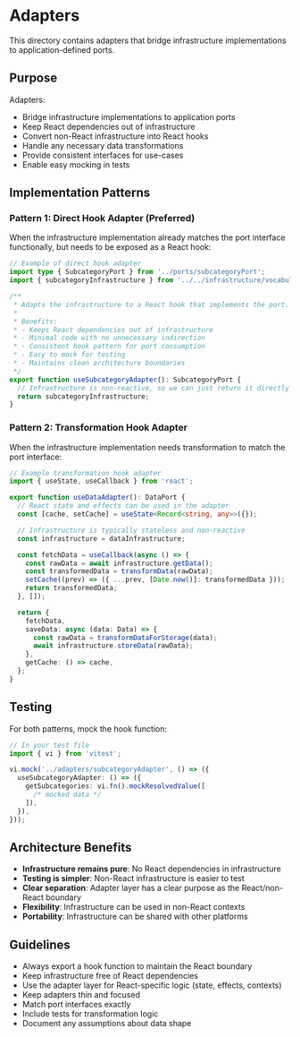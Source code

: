# Adapters

This directory contains adapters that bridge infrastructure implementations to application-defined ports.

## Purpose

Adapters:

- Bridge infrastructure implementations to application ports
- Keep React dependencies out of infrastructure
- Convert non-React infrastructure into React hooks
- Handle any necessary data transformations
- Provide consistent interfaces for use-cases
- Enable easy mocking in tests

## Implementation Patterns

### Pattern 1: Direct Hook Adapter (Preferred)

When the infrastructure implementation already matches the port interface functionally, but needs to be exposed as a React hook:

```typescript
// Example of direct hook adapter
import type { SubcategoryPort } from '../ports/subcategoryPort';
import { subcategoryInfrastructure } from '../../infrastructure/vocabulary/subcategoryInfrastructure';

/**
 * Adapts the infrastructure to a React hook that implements the port.
 *
 * Benefits:
 * - Keeps React dependencies out of infrastructure
 * - Minimal code with no unnecessary indirection
 * - Consistent hook pattern for port consumption
 * - Easy to mock for testing
 * - Maintains clean architecture boundaries
 */
export function useSubcategoryAdapter(): SubcategoryPort {
  // Infrastructure is non-reactive, so we can just return it directly
  return subcategoryInfrastructure;
}
```

### Pattern 2: Transformation Hook Adapter

When the infrastructure implementation needs transformation to match the port interface:

```typescript
// Example transformation hook adapter
import { useState, useCallback } from 'react';

export function useDataAdapter(): DataPort {
  // React state and effects can be used in the adapter
  const [cache, setCache] = useState<Record<string, any>>({});

  // Infrastructure is typically stateless and non-reactive
  const infrastructure = dataInfrastructure;

  const fetchData = useCallback(async () => {
    const rawData = await infrastructure.getData();
    const transformedData = transformData(rawData);
    setCache((prev) => ({ ...prev, [Date.now()]: transformedData }));
    return transformedData;
  }, []);

  return {
    fetchData,
    saveData: async (data: Data) => {
      const rawData = transformDataForStorage(data);
      await infrastructure.storeData(rawData);
    },
    getCache: () => cache,
  };
}
```

## Testing

For both patterns, mock the hook function:

```typescript
// In your test file
import { vi } from 'vitest';

vi.mock('../adapters/subcategoryAdapter', () => ({
  useSubcategoryAdapter: () => ({
    getSubcategories: vi.fn().mockResolvedValue([
      /* mocked data */
    ]),
  }),
}));
```

## Architecture Benefits

- **Infrastructure remains pure**: No React dependencies in infrastructure
- **Testing is simpler**: Non-React infrastructure is easier to test
- **Clear separation**: Adapter layer has a clear purpose as the React/non-React boundary
- **Flexibility**: Infrastructure can be used in non-React contexts
- **Portability**: Infrastructure can be shared with other platforms

## Guidelines

- Always export a hook function to maintain the React boundary
- Keep infrastructure free of React dependencies
- Use the adapter layer for React-specific logic (state, effects, contexts)
- Keep adapters thin and focused
- Match port interfaces exactly
- Include tests for transformation logic
- Document any assumptions about data shape
